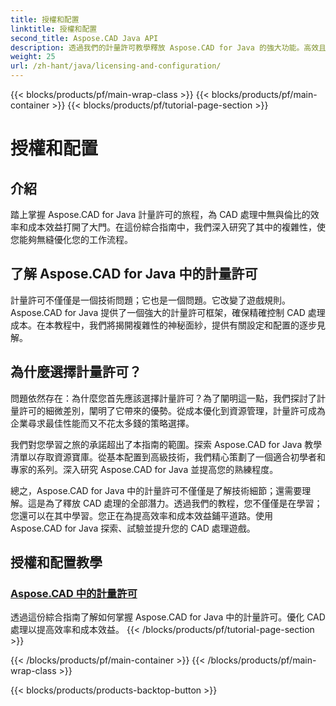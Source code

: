```yaml
---
title: 授權和配置
linktitle: 授權和配置
second_title: Aspose.CAD Java API
description: 透過我們的計量許可教學釋放 Aspose.CAD for Java 的強大功能。高效且經濟高效地優化 CAD 處理，以提高生產效率。
weight: 25
url: /zh-hant/java/licensing-and-configuration/
---
```


{{< blocks/products/pf/main-wrap-class >}}
{{< blocks/products/pf/main-container >}}
{{< blocks/products/pf/tutorial-page-section >}}

# 授權和配置

## 介紹

踏上掌握 Aspose.CAD for Java 計量許可的旅程，為 CAD 處理中無與倫比的效率和成本效益打開了大門。在這份綜合指南中，我們深入研究了其中的複雜性，使您能夠無縫優化您的工作流程。

## 了解 Aspose.CAD for Java 中的計量許可

計量許可不僅僅是一個技術問題；它也是一個問題。它改變了遊戲規則。 Aspose.CAD for Java 提供了一個強大的計量許可框架，確保精確控制 CAD 處理成本。在本教程中，我們將揭開複雜性的神秘面紗，提供有關設定和配置的逐步見解。

## 為什麼選擇計量許可？

問題依然存在：為什麼您首先應該選擇計量許可？為了闡明這一點，我們探討了計量許可的細微差別，闡明了它帶來的優勢。從成本優化到資源管理，計量許可成為企業尋求最佳性能而又不花太多錢的策略選擇。

我們對您學習之旅的承諾超出了本指南的範圍。探索 Aspose.CAD for Java 教學清單以存取資源寶庫。從基本配置到高級技術，我們精心策劃了一個適合初學者和專家的系列。深入研究 Aspose.CAD for Java 並提高您的熟練程度。

總之，Aspose.CAD for Java 中的計量許可不僅僅是了解技術細節；還需要理解。這是為了釋放 CAD 處理的全部潛力。透過我們的教程，您不僅僅是在學習；您還可以在其中學習。您正在為提高效率和成本效益鋪平道路。使用 Aspose.CAD for Java 探索、試驗並提升您的 CAD 處理遊戲。
## 授權和配置教學
### [Aspose.CAD 中的計量許可](./metered-licensing-in-aspose-cad/)
透過這份綜合指南了解如何掌握 Aspose.CAD for Java 中的計量許可。優化 CAD 處理以提高效率和成本效益。
{{< /blocks/products/pf/tutorial-page-section >}}

{{< /blocks/products/pf/main-container >}}
{{< /blocks/products/pf/main-wrap-class >}}

{{< blocks/products/products-backtop-button >}}
